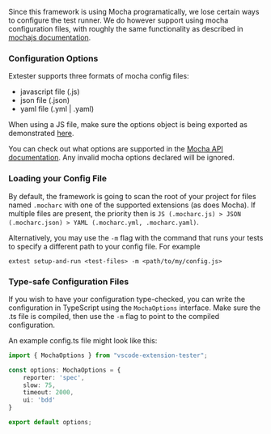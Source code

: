 Since this framework is using Mocha programatically, we lose certain ways to configure the test runner. We do however support using mocha configuration files, with roughly the same functionality as described in [mochajs documentation](https://mochajs.org/#configuring-mocha-nodejs).

### Configuration Options
Extester supports three formats of mocha config files:
 - javascript file (.js)
 - json file (.json)
 - yaml file (.yml | .yaml)

When using a JS file, make sure the options object is being exported as demonstrated [here](https://github.com/mochajs/mocha/blob/master/example/config/.mocharc.js).

You can check out what options are supported in the [Mocha API documentation](https://mochajs.org/api/mocha). Any invalid mocha options declared will be ignored.

### Loading your Config File
By default, the framework is going to scan the root of your project for files named `.mocharc` with one of the supported extensions (as does Mocha). If multiple files are present, the priority then is `JS (.mocharc.js) > JSON (.mocharc.json) > YAML (.mocharc.yml, .mocharc.yaml)`.

Alternatively, you may use the `-m` flag with the command that runs your tests to specify a different path to your config file. For example
```
extest setup-and-run <test-files> -m <path/to/my/config.js>
```

### Type-safe Configuration Files
If you wish to have your configuration type-checked, you can write the configuration in TypeScript using the `MochaOptions` interface. Make sure the .ts file is compiled, then use the `-m` flag to point to the compiled configuration.

An example config.ts file might look like this:
```typescript
import { MochaOptions } from "vscode-extension-tester";

const options: MochaOptions = {
    reporter: 'spec',
    slow: 75,
    timeout: 2000,
    ui: 'bdd'
}

export default options;
```
